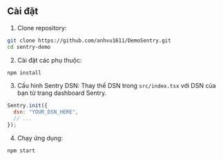 ## Cài đặt

1. Clone repository:
```bash
git clone https://github.com/anhvu1611/DemoSentry.git
cd sentry-demo
```

2. Cài đặt các phụ thuộc:
```bash
npm install
```

3. Cấu hình Sentry DSN:
Thay thế DSN trong `src/index.tsx` với DSN của bạn từ trang dashboard Sentry.

```javascript
Sentry.init({
  dsn: "YOUR_DSN_HERE",
  // ...
});
```

4. Chạy ứng dụng:
```bash
npm start
```
